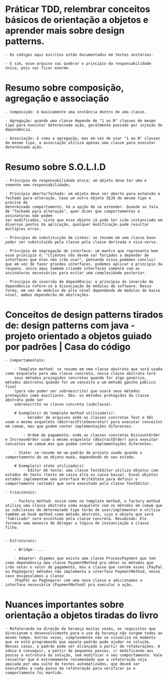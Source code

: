 # Práticar TDD, relembrar conceitos básicos de orientação a objetos e aprender mais sobre design patterns.
    
    - Os códigos aqui escritos estão documentados em testes unitários.

    - E sim, esse arquivo vai quebrar o princípio da responsabilidade única, pois vai ficar enorme.


# Resumo sobre composição, agregação e associação

    - Composição: é basicamente uma instância dentro de uma classe.

    - Agregação: quando uma classe depende de "1 ou N" classes de mesmo tipo para executar determinada ação, geralmente passado por injeção de dependência.

    - Associação: é como a agregação, mas em vez de usar "1 ou N" classes de mesmo tipo, a associação utiliza apenas uma classe para executar determinada ação.


# Resumo sobre S.O.L.I.D

    - Princípio da responsabilidade única: um objeto deve ter uma e somente uma responsabilidade;

    - Princípio aberto/fechado: um objeto deve ser aberto para extensão e fechado para alteração. Caso um outro objeto SEJA do mesmo tipo e precise de 
    determinado comportamento, há a opção de se estender. Quando se fala de "fechado para alteração", quer dizer que comportamentos e assinaturas não podem
    ser modificados, visto que esse objeto já pode ter sido instanciado em diversos pontos da aplicação, qualquer modificação pode resultar multiplos erros.

    - Princípio de substituição de Liskov: se resume em uma classe base poder ser substituída pela classe pela classe derivada e vice-versa.

    - Princípio de segregação de interface: um mantra que representa bem esse princípio é: "Clientes não devem ser forçados a depender de interfaces que eles não irão usar", pensando nisso podemos concluir que em vez de fazer grandes interfaces, podemos aplicar o princípio da respons. única aqui também criando interfaces somente com as assinaturas necessárias para evitar uma complexidade posterior.

    - Princípio da inversão de dependência: o princípio da inversão de dependência refere-se à dissociação de módulos de software. Dessa forma, em vez de módulos de alto nível dependendo de módulos de baixo nível, ambos dependerão de abstrações.


# Conceitos de design patterns tirados de: design patterns com java - projeto orientado a objetos guiado por padrões | Casa do código

    - Comportamentais:

        - Template method: se resume em uma classe abstrata que será usada como esqueleto para uma classe concreta, nessa classe abstrata terá
        seus métodos projegidos concretos quando for algo genérico, métodos abstratos quando for um conceito e um método gancho público final 
        (para não poder ser sobreescrito) que usará seus métodos protegidos como auxiliares. Obs: os métodos protegidos da classe abstrata pode ser 
        sobreescrito na classe concreta (subclasse).

        # Exemplo(s) de template method utilizado(s): 
            - Gerador de arquivos onde as classes concretas Text e Xml usam o mesmo esqueleto (AbstractFileGenerator) para executar conceitos em comum, mas que podem conter implementações diferentes.

            - Ordem de pagamento: onde as classes concretas DiscountOrder e IncreaseOrder usam o mesmo esqueleto (AbstractOrder) para executar conceitos em comum mas que podem conter implementações diferentes.

        - State: se resume em um padrão de projeto usado quando o comportamento de um objeto muda, dependendo do seu estado.

        # Exemplo(s) state utilizado(s)
            - Editor de texto: uma classe TextEditor utiliza objetos com estados de texto (texto em caixa alta ou caixa baixa). Esses objetos estados implementam uma interface WriteState para definir o comportamento (estado) que será executado pela classe TextEditor.

    - Criacionais:

        - Factory method: assim como no template method, o factory method utiliza uma classe abstrata como esqueleto com os métodos em comum que as subclasses de determinado tipo terão de usar/implementar e utiliza também um hook method como método abstrato, cujo o objeto que será "fabricado" será escolhido pela classe concreta. Resumindo: Ele fornece uma maneira de delegar a lógica de instanciação a classe filho.


    - Estruturais:
    
        - Bridge: ...

        - Adapter: digamos que exista uma classe ProcessPayment que tem como dependência uma classe PaymentMethod pra obter os métodos que irão setar o valor de pagamento, mas a classe que contém esses (PayPal ou PagSeguro) métodos não implementa a interface PaymentMethod, nesse caso encapsulamos a classe 
        (PayPal ou PagSeguro) com uma nova classe e adicionamos a interface necessária (PaymentMethod) pra executar a ação.


# Nuances importantes sobre orientação a objetos tiradas do livro

    - Refatorando na direção da herança muitas vezes, os requisitos que direcionam o desenvolvimento para o uso da herança não surgem todos ao mesmo tempo. Outras vezes, simplesmente não se visualiza no momento que se está programando que aquele padrão pode ajudar na solução. Nesses casos, o padrão pode ser alcançado a partir de refatorações. A ideia é conseguir, a partir de pequenos passos, ir modificando aos poucos a estrutura da solução, sem modificar o seu comportamento. Vale ressaltar que é extremamente recomendado que a refatoração seja apoiada por uma suíte de testes automatizados, que devem ser executados a cada passo da refatoração para verificar se o comportamento foi mantido.

    
